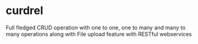 # curdrel
Full fledged CRUD operation with one to one, one to many and many to many operations along with File upload feature with RESTful webservices
